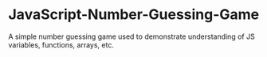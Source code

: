 # JavaScript-Number-Guessing-Game
A simple number guessing game used to demonstrate understanding of JS variables, functions, arrays, etc.
